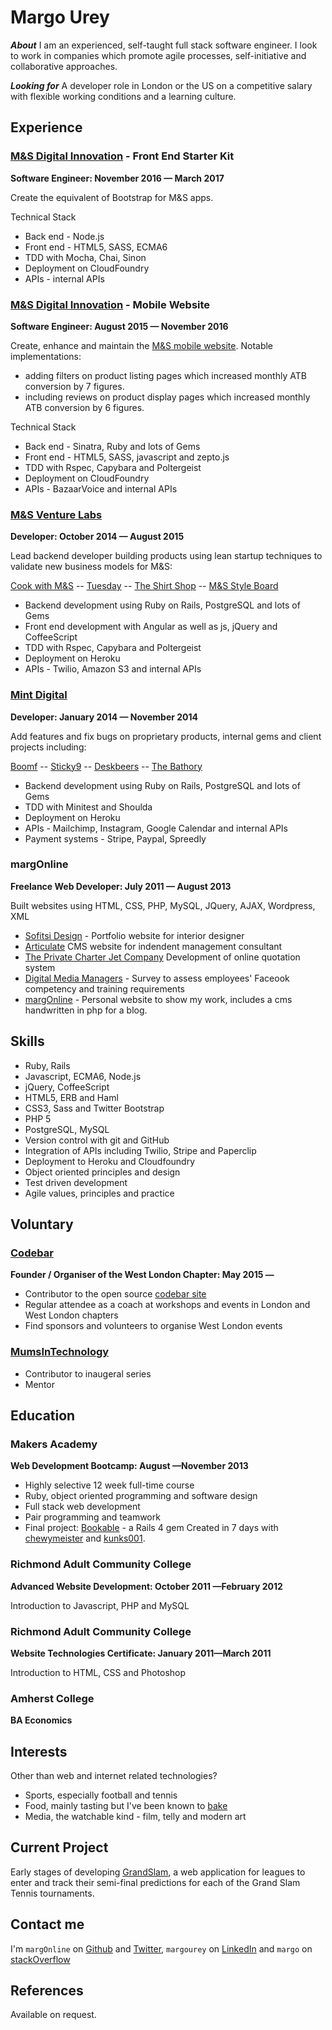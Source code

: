 Margo Urey
==========
***About***
I am an experienced, self-taught full stack software engineer. I look to work in companies which promote agile processes, self-initiative and collaborative approaches.


***Looking for***
A developer role in London or the US on a competitive salary with flexible working conditions and a learning culture.


Experience
----------
### [M&S Digital Innovation] - Front End Starter Kit
**Software Engineer: November 2016 &mdash; March 2017**

Create the equivalent of Bootstrap for M&S apps. 

Technical Stack
  - Back end - Node.js
  - Front end - HTML5, SASS, ECMA6
  - TDD with Mocha, Chai, Sinon
  - Deployment on CloudFoundry
  - APIs - internal APIs

### [M&S Digital Innovation] - Mobile Website
**Software Engineer: August 2015 &mdash; November 2016**

Create, enhance and maintain the [M&S mobile website]. Notable implementations:
  - adding filters on product listing pages which increased monthly ATB conversion by 7 figures.
  - including reviews on product display pages which increased monthly ATB conversion by 6 figures.

Technical Stack
  - Back end - Sinatra, Ruby and lots of Gems
  - Front end - HTML5, SASS, javascript and zepto.js
  - TDD with Rspec, Capybara and Poltergeist
  - Deployment on CloudFoundry
  - APIs - BazaarVoice and internal APIs


### [M&S Venture Labs]
**Developer: October 2014 &mdash; August 2015**

Lead backend developer building products using lean startup techniques to validate new business models for M&S:

  [Cook with M&S] -- [Tuesday] -- [The Shirt Shop] -- [M&S Style Board]

  - Backend development using Ruby on Rails, PostgreSQL and lots of Gems
  - Front end development with Angular as well as js, jQuery and CoffeeScript
  - TDD with Rspec, Capybara and Poltergeist
  - Deployment on Heroku
  - APIs - Twilio, Amazon S3 and internal APIs 


### [Mint Digital]
**Developer: January 2014 &mdash; November 2014**

Add features and fix bugs on proprietary products, internal gems and client projects including:

  [Boomf] -- [Sticky9] -- [Deskbeers] -- [The Bathory]

  - Backend development using Ruby on Rails, PostgreSQL and lots of Gems
  - TDD with Minitest and Shoulda
  - Deployment on Heroku
  - APIs - Mailchimp, Instagram, Google Calendar and internal APIs
  - Payment systems - Stripe, Paypal, Spreedly


### margOnline
**Freelance Web Developer: July 2011 &mdash; August 2013**

Built websites using HTML, CSS, PHP, MySQL, JQuery, AJAX, Wordpress, XML

  - [Sofitsi Design] - Portfolio website for interior designer
  - [Articulate] CMS website for indendent management consultant
  - [The Private Charter Jet Company] Development of online quotation system
  - [Digital Media Managers] - Survey to assess employees' Faceook competency and training requirements
  - [margOnline] - Personal website to show my work, includes a cms handwritten in php for a blog.

Skills
------

  - Ruby, Rails
  - Javascript, ECMA6, Node.js
  - jQuery, CoffeeScript
  - HTML5, ERB and Haml
  - CSS3, Sass and Twitter Bootstrap
  - PHP 5
  - PostgreSQL, MySQL
  - Version control with git and GitHub
  - Integration of APIs including Twilio, Stripe and Paperclip
  - Deployment to Heroku and Cloudfoundry
  - Object­ oriented principles and design
  - Test­ driven development
  - Agile values, principles and practice

Voluntary
---------

### [Codebar]
**Founder / Organiser of the West London Chapter: May 2015 &mdash;**

  - Contributor to the open source [codebar site]
  - Regular attendee as a coach at workshops and events in London and West London chapters
  - Find sponsors and volunteers to organise West London events

### [MumsInTechnology]

  - Contributor to inaugeral series
  - Mentor


Education
---------

### Makers Academy
**Web Development Bootcamp: August &mdash;November 2013**

  - Highly selective 12 week full-time course
  - Ruby, object oriented programming and software design
  - Full stack web development
  - Pair programming and teamwork
  - Final project: [Bookable] - a Rails 4 gem Created in 7 days with [chewymeister]
    and [kunks001].

### Richmond Adult Community College
**Advanced Website Development: October 2011 &mdash;February 2012**

Introduction to Javascript, PHP and MySQL

### Richmond Adult Community College
**Website Technologies Certificate: January 2011&mdash;March 2011**

Introduction to HTML, CSS and Photoshop

### Amherst College
**BA Economics**


Interests
---------

Other than web and internet related technologies?

  - Sports, especially football and tennis
  - Food, mainly tasting but I've been known to [bake]
  - Media, the watchable kind - film, telly and modern art


Current Project
---------------
Early stages of developing [GrandSlam], a web application for leagues to enter and track their semi-final predictions for each of the Grand Slam Tennis tournaments.


Contact me
----------
I'm `margOnline` on [Github] and [Twitter], `margourey` on [LinkedIn] and `margo` on [stackOverflow]


  [Sofitsi Design]: http://www.sofitsidesign.com/
  [Articulate]: http://www.frontlineprojects.co.uk/
  [The Private Charter Jet Company]: http://www.privatejets.co.uk/
  [Charity Auction Template]: http://www.margonline.co.uk/at/index.php
  [Digital Media Managers]: http://www.margonline.co.uk/fb/fbsurvey.php
  [margOnline]: http://www.margonline.co.uk/

  [Mint Digital]: http://mintdigital.com/
  [Boomf]: https://boomf.com/
  [Sticky9]: https://sticky9.com/
  [Deskbeers]: https://www.deskbeers.com/
  [The Bathory]: https://thebathory.com/

  [M&S Digital Innovation]: http://www.mandsdigital.com/
  [M&S mobile website]: http://www.marksandspencer.com/
  [M&S Venture Labs]: http://www.mslabs.io/
  [Cook with M&S]: http://cookwithmands.com/
  [The Shirt Shop]: http://formalshirts.marksandspencer.com/
  [Tuesday]: https://trytuesday.com/
  [M&S Style Board]: https://mandsstyleboard.com/

  [Makers Academy]: http://www.makersacademy.com
  [Bookable]: http://rubygems.org/gems/bookable
  [Super Chitter]: http://super-chitter.herokuapp.com/
  [Ruby Exercises]: https://github.com/margOnline/ruby_exercises
  [online survey]: https://github.com/margOnline/dev_survey
  [chewymeister]: https://github.com/chewymeister
  [kunks001]: https://github.com/kunks001
  [exercism.io]: http://exercism.io/

  [GitHub]: https://github.com/margOnline
  [LinkedIn]: http://linkedin.com/in/margourey
  [Twitter]: http://twitter.com/margOnline
  [stackOverflow]: http://stackoverflow.com/users/3772982/margo
  [bake]: http://uk.pinterest.com/margonline/sweet-tooth/
  [GrandSlam]: https://grand-slam.herokuapp.com/
  [project]: https://github.com/margOnline/leaderboard
  [Codebar]: https://codebar.io
  [codebar site]: https://github.com/codebar/planner/graphs/contributors
  [MumsInTechnology]: http://mumsintechnology.co.uk/

References
----------
Available on request.

